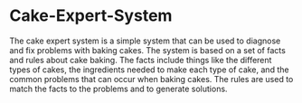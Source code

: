 # Cake-Expert-System
The cake expert system is a simple system that can be used to diagnose and fix problems with baking cakes. The system is based on a set of facts and rules about cake baking. The facts include things like the different types of cakes, the ingredients needed to make each type of cake, and the common problems that can occur when baking cakes. The rules are used to match the facts to the problems and to generate solutions.
